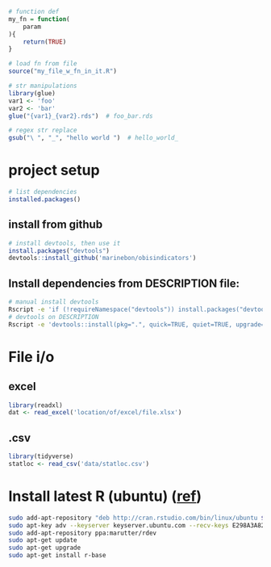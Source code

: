 ```R
# function def
my_fn = function(
    param
){
    return(TRUE)
}

# load fn from file
source("my_file_w_fn_in_it.R")

# str manipulations
library(glue)
var1 <- 'foo'
var2 <- 'bar'
glue("{var1}_{var2}.rds")  # foo_bar.rds

# regex str replace
gsub("\ ", "_", "hello world ")  # hello_world_
```

# project setup
```R
# list dependencies
installed.packages() 
```
## install from github
```R
# install devtools, then use it
install.packages("devtools")
devtools::install_github('marinebon/obisindicators')
```

## Install dependencies from DESCRIPTION file:

```bash
# manual install devtools
Rscript -e 'if (!requireNamespace("devtools")) install.packages("devtools")'
# devtools on DESCRIPTION
Rscript -e 'devtools::install(pkg=".", quick=TRUE, quiet=TRUE, upgrade=TRUE)'
```

# File i/o
## excel
```R
library(readxl)
dat <- read_excel('location/of/excel/file.xlsx')
```

## .csv
```R
library(tidyverse)
statloc <- read_csv('data/statloc.csv')
```

# Install latest R (ubuntu) ([ref](https://askubuntu.com/a/436491/87936))
```bash
sudo add-apt-repository "deb http://cran.rstudio.com/bin/linux/ubuntu $(lsb_release -sc)-cran35/"
sudo apt-key adv --keyserver keyserver.ubuntu.com --recv-keys E298A3A825C0D65DFD57CBB651716619E084DAB9
sudo add-apt-repository ppa:marutter/rdev
sudo apt-get update
sudo apt-get upgrade
sudo apt-get install r-base
```

